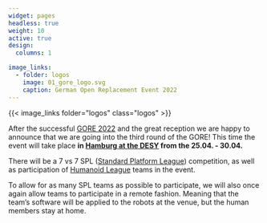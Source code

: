 ```yaml
---
widget: pages
headless: true
weight: 10
active: true
design:
  columns: 1

image_links:
  - folder: logos
    image: 01_gore_logo.svg
    caption: German Open Replacement Event 2022
---
```


{{< image_links folder="logos" class="logos" >}}

After the successful [GORE 2022](/previous/2022/) and the great reception we are happy to announce that we are going into the third round of the GORE!
This time the event will take place **in [Hamburg at the DESY](https://www.desy.de/research/cooperations__institutes/cfel/index_eng.html) from the 25.04. - 30.04.**

There will be a 7 vs 7 SPL ([Standard Platform League](https://spl.robocup.org/)) competition, as well as participation of [Humanoid League](https://humanoid.robocup.org/) teams in the event.

To allow for as many SPL teams as possible to participate, we will also once again allow teams to participate in a remote fashion. 
Meaning that the team’s software will be applied to the robots at the venue, but the human members stay at home.
